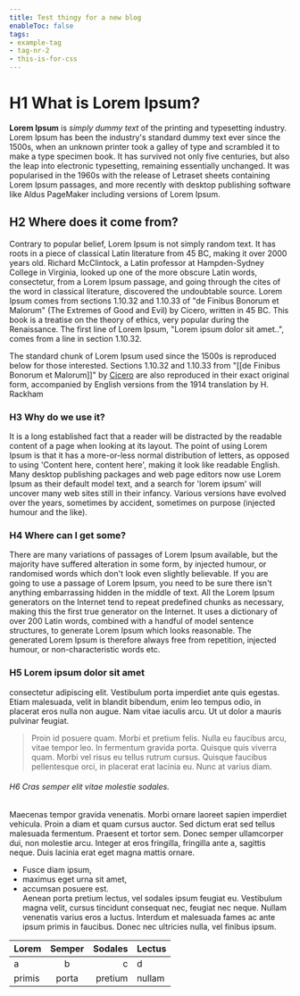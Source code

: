```yaml
---
title: Test thingy for a new blog
enableToc: false
tags:
- example-tag
- tag-nr-2
- this-is-for-css
---
```


# H1 What is Lorem Ipsum?
**Lorem Ipsum** is *simply dummy text* of the printing and typesetting industry. Lorem Ipsum has been the industry's standard dummy text ever since the 1500s, when an unknown printer took a galley of type and scrambled it to make a type specimen book. It has survived not only five centuries, but also the leap into electronic typesetting, remaining essentially unchanged. It was popularised in the 1960s with the release of Letraset sheets containing Lorem Ipsum passages, and more recently with desktop publishing software like Aldus PageMaker including versions of Lorem Ipsum.

## H2 Where does it come from?
Contrary to popular belief, Lorem Ipsum is not simply random text. It has roots in a piece of classical Latin literature from 45 BC, making it over 2000 years old. Richard McClintock, a Latin professor at Hampden-Sydney College in Virginia, looked up one of the more obscure Latin words, consectetur, from a Lorem Ipsum passage, and going through the cites of the word in classical literature, discovered the undoubtable source. Lorem Ipsum comes from sections 1.10.32 and 1.10.33 of "de Finibus Bonorum et Malorum" (The Extremes of Good and Evil) by Cicero, written in 45 BC. This book is a treatise on the theory of ethics, very popular during the Renaissance. The first line of Lorem Ipsum, "Lorem ipsum dolor sit amet..", comes from a line in section 1.10.32.

The standard chunk of Lorem Ipsum used since the 1500s is reproduced below for those interested. Sections $1.10.32$ and $1.10.33$ from "[[de Finibus Bonorum et Malorum]]" by [Cicero](https://en.wikipedia.org/wiki/Cicero) are also reproduced in their exact original form, accompanied by English versions from the 1914 translation by H. Rackham

### H3 Why do we use it?
It is a long established fact that a reader will be distracted by the readable content of a page when looking at its layout. The point of using Lorem Ipsum is that it has a more-or-less normal distribution of letters, as opposed to using 'Content here, content here', making it look like readable English. Many desktop publishing packages and web page editors now use Lorem Ipsum as their default model text, and a search for 'lorem ipsum' will uncover many web sites still in their infancy. Various versions have evolved over the years, sometimes by accident, sometimes on purpose (injected humour and the like).

### H4 Where can I get some?
There are many variations of passages of Lorem Ipsum available, but the majority have suffered alteration in some form, by injected humour, or randomised words which don't look even slightly believable. If you are going to use a passage of Lorem Ipsum, you need to be sure there isn't anything embarrassing hidden in the middle of text. All the Lorem Ipsum generators on the Internet tend to repeat predefined chunks as necessary, making this the first true generator on the Internet. It uses a dictionary of over 200 Latin words, combined with a handful of model sentence structures, to generate Lorem Ipsum which looks reasonable. The generated Lorem Ipsum is therefore always free from repetition, injected humour, or non-characteristic words etc.

### H5 Lorem ipsum dolor sit amet
consectetur adipiscing elit. Vestibulum porta imperdiet ante quis egestas. Etiam malesuada, velit in blandit bibendum, enim leo tempus odio, in placerat eros nulla non augue. Nam vitae iaculis arcu. Ut ut dolor a mauris pulvinar feugiat. 
> Proin id posuere quam. Morbi et pretium felis. Nulla eu faucibus arcu, vitae tempor leo. In fermentum gravida porta. Quisque quis viverra quam. Morbi vel risus eu tellus rutrum cursus. Quisque faucibus pellentesque orci, in placerat erat lacinia eu. Nunc at varius diam.

###### H6 Cras semper elit vitae molestie sodales.
Maecenas tempor gravida venenatis. Morbi ornare laoreet sapien imperdiet vehicula. Proin a diam et quam cursus auctor. Sed dictum erat sed tellus malesuada fermentum. Praesent et tortor sem. Donec semper ullamcorper dui, non molestie arcu. Integer at eros fringilla, fringilla ante a, sagittis neque. Duis lacinia erat eget magna mattis ornare. 
* Fusce diam ipsum, 
* maximus eget urna sit amet, 
* accumsan posuere est.  
	Aenean porta pretium lectus, vel sodales ipsum feugiat eu. Vestibulum magna velit, cursus tincidunt consequat nec, feugiat nec neque. Nullam venenatis varius eros a luctus. Interdum et malesuada fames ac ante ipsum primis in faucibus. Donec nec ultricies nulla, vel finibus ipsum.


| Lorem | Semper | Sodales | Lectus |
| :--- | :---: | ---: | --- |
| a | b | c | d |
| primis | porta | pretium | nullam |
